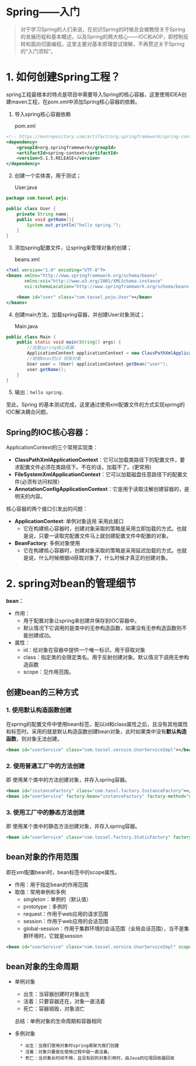 # Spring——入门

> ​	对于学习Spring的人们来说，在初识Spring的时候总会被教授关于Spring的发展历程和基本概述，以及Spring的两大核心——IOC和AOP，即控制反转和面向切面编程。这里主要对基本原理尝试理解，不再赘述关于Spring的“入门须知”。

# 1. 如何创建Spring工程？

spring工程最根本的特点是项目中需要导入Spring的核心容器，这里使用IDEA创建maven工程，在pom.xml中添加Spring核心容器的依赖。

1. 导入spring核心容器依赖

   pom.xml

```xml
<!-- https://mvnrepository.com/artifact/org.springframework/spring-context -->
<dependency>
    <groupId>org.springframework</groupId>
    <artifactId>spring-context</artifactId>
    <version>5.1.5.RELEASE</version>
</dependency>
```

2. 创建一个实体类，用于测试；

   User.java

```java
package com.tassel.pojo;

public class User {
    private String name;
    public void getName(){
        System.out.println("hello spring.");
    }
}
```

3. 添加spring配置文件，让spring来管理对象的创建；

   beans.xml

```xml
<?xml version="1.0" encoding="UTF-8"?>
<beans xmlns="http://www.springframework.org/schema/beans"
       xmlns:xsi="http://www.w3.org/2001/XMLSchema-instance"
       xsi:schemaLocation="http://www.springframework.org/schema/beans http://www.springframework.org/schema/beans/spring-beans.xsd">

    <bean id="user" class="com.tassel.pojo.User"></bean>
</beans>
```

4. 创建main方法，加载spring容器，并创建User对象测试；

   Main.java

```java
public class Main {
    public static void main(String[] args) {
        //加载spring核心容器
        ApplicationContext applicationContext = new ClassPathXmlApplicationContext("beans.xml");
        //根据bean的id 获取对象
        User user = (User) applicationContext.getBean("user");
        user.getName();
    }
}
```

5. 输出：`hello spring.` 

至此，Spring 的基本测试完成，这里通过使用xml配置文件的方式实现spring的IOC解决耦合问题。

## Spring的IOC核心容器：

ApplicationContext的三个常用实现类：

* **ClassPathXmlApplicationContext**：它可以加载类路径下的配置文件，要求配置文件必须在类路径下。不在的话，加载不了。(更常用)
* **FileSystemXmlApplicationContext**：它可以加载磁盘任意路径下的配置文件(必须有访问权限）
* **AnnotationConfigApplicationContext**：它是用于读取注解创建容器的，是明天的内容。

核心容器的两个接口引发出的问题：
* **ApplicationContext**:     单例对象适用              采用此接口
  * 它在构建核心容器时，创建对象采取的策略是采用立即加载的方式。也就是说，只要一读取完配置文件马上就创建配置文件中配置的对象。
* **BeanFactory**:            多例对象使用
  * 它在构建核心容器时，创建对象采取的策略是采用延迟加载的方式。也就是说，什么时候根据id获取对象了，什么时候才真正的创建对象。

# 2. spring对bean的管理细节

**bean：**

- 作用：
  - 用于配置对象让spring来创建并保存到IOC容器中。
  - 默认情况下它调用的是类中的无参构造函数，如果没有无参构造函数则不能创建成功。
- 属性：
  - id：给对象在容器中提供一个唯一标识。用于获取对象
  - class：指定类的全限定类名。用于反射创建对象。默认情况下调用无参构造函数
  - scope：见作用范围。

## 创建bean的三种方式

### 1. 使用默认构造函数创建

在spring的配置文件中使用bean标签，配以id和class属性之后，且没有其他属性和标签时。采用的就是默认构造函数创建bean对象，此时如果类中没有**默认构造函数**，则对象无法创建。

```xml
<bean id="userService" class="com.tassel.service.UserServiceImpl"></bean>
```

### 2. 使用普通工厂中的方法创建

即 使用某个类中的方法创建对象，并存入spring容器。

```xml
<bean id="instanceFactory" class="com.tassl.factory.InstanceFactory"></bean>
<bean id="userService" factory-bean="instanceFactory" factory-method="getUserService"></bean>
```

### 3.  使用工厂中的静态方法创建

即 使用某个类中的静态方法创建对象，并存入spring容器。

```xml
<bean id="userService" class="com.tassel.factory.StaticFactory" factory-method="getUserService"></bean>
```

## bean对象的作用范围

即在xml配置bean时，bean标签中的scope属性。

- 作用：用于指定bean的作用范围
- 取值：常用单例和多例
  - singleton：单例的（默认值）
  - prototype：多例的
  - request：作用于web应用的请求范围
  - session：作用于web应用的会话范围
  - global-session：作用于集群环境的会话范围（全局会话范围），当不是集群环境时，它就是session

```xml
<bean id="userService" class="com.tassel.service.UserServiceImpl" scope="prototype"></bean>
```

## bean对象的生命周期

* 单例对象
  * 出生：当容器创建时对象出生
  * 活着：只要容器还在，对象一直活着
  * 死亡：容器销毁，对象消亡

  总结：单例对象的生命周期和容器相同

* 多例对象
        
        * 出生：当我们使用对象时spring框架为我们创建
        * 活着：对象只要是在使用过程中就一直活着。
        * 死亡：当对象长时间不用，且没有别的对象引用时，由Java的垃圾回收器回收
